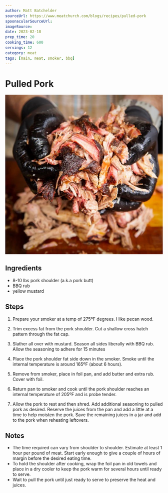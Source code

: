 ```yaml
---
author: Matt Batchelder
sourceUrl: https://www.meatchurch.com/blogs/recipes/pulled-pork
spoonacularSourceUrl: 
imageSource:
date: 2023-02-18
prep_time: 20
cooking_time: 600
servings: 12
category: meat
tags: [main, meat, smoker, bbq]
---
```

# Pulled Pork

![Image of Pulled Pork](../img/pulled-pork.jpeg)

## Ingredients
- 8-10 lbs pork shoulder (a.k.a pork butt)
- BBQ rub
- yellow mustard

## Steps
1. Prepare your smoker at a temp of 275ºF degrees. I like pecan wood.

2. Trim excess fat from the pork shoulder.  Cut a shallow cross hatch pattern through the fat cap.

3. Slather all over with mustard.  Season all sides liberally with BBQ rub.  Allow the seasoning to adhere for 15 minutes 

4. Place the pork shoulder fat side down in the smoker.  Smoke until the internal temperature is around 165ºF (about 6 hours).

5. Remove from smoker, place in foil pan, and add butter and extra rub.  Cover with foil.

6. Return pan to smoker and cook until the pork shoulder reaches an internal temperature of 205ºF and is probe tender.

7. Allow the pork to rest and then shred.  Add additional seasoning to pulled pork as desired.  Reserve the juices from the pan and add a little at a time to help moisten the pork.  Save the remaining juices in a jar and add to the pork when reheating leftovers.

## Notes
- The time required can vary from shoulder to shoulder.  Estimate at least 1 hour per pound of meat.  Start early enough to give a couple of hours of margin before the desired eating time.
- To hold the shoulder after cooking, wrap the foil pan in old towels and place in a dry cooler to keep the pork warm for several hours until ready to serve.
- Wait to pull the pork until just ready to serve to preserve the heat and juices.